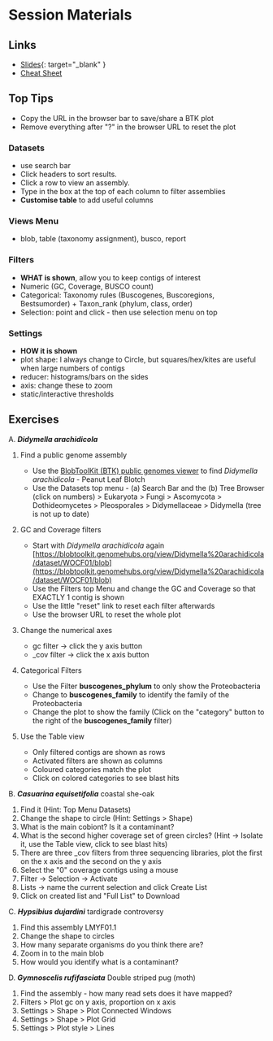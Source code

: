 # Session Materials

## Links

- [Slides](https://docs.google.com/presentation/d/1rIJTyVkKkw_VEW1osIK7-WAbevRG7gUZ9NzQXGK7wKA/edit?usp=sharing){: target="_blank" }
- [Cheat Sheet](BTK-cheatsheet-2023-05-12.pdf)

## Top Tips

- Copy the URL in the browser bar to save/share a BTK plot
- Remove everything after "?" in the browser URL to reset the plot

### Datasets
- use search bar
- Click headers to sort results.
- Click a row to view an assembly.
- Type in the box at the top of each column to filter assemblies
- **Customise table** to add useful columns

### Views Menu
- blob, table (taxonomy assignment), busco, report

### Filters
- **WHAT is shown**, allow you to keep contigs of interest
- Numeric (GC, Coverage, BUSCO count)
- Categorical: Taxonomy rules (Buscogenes, Buscoregions, Bestsumorder) + Taxon_rank (phylum, class, order)
- Selection: point and click - then use selection menu on top

### Settings
- **HOW it is shown**
- plot shape: I always change to Circle, but squares/hex/kites are useful when large numbers of contigs
- reducer: histograms/bars on the sides
- axis: change these to zoom
- static/interactive thresholds

## Exercises

A. **_Didymella arachidicola_**

1. Find a public genome assembly
    - Use the [BlobToolKit (BTK) public genomes viewer](https://blobtoolkit.genomehubs.org/view/) to find <em>Didymella arachidicola</em> - Peanut Leaf Blotch
    - Use the Datasets top menu - (a) Search Bar and the (b) Tree Browser (click on numbers) > Eukaryota > Fungi > Ascomycota > Dothideomycetes > Pleosporales > Didymellaceae > Didymella (tree is not up to date)

2. GC and Coverage filters
    - Start with <em>Didymella arachidicola</em> again [https://blobtoolkit.genomehubs.org/view/Didymella%20arachidicola/dataset/WOCF01/blob](https://blobtoolkit.genomehubs.org/view/Didymella%20arachidicola/dataset/WOCF01/blob)
    - Use the Filters top Menu and change the GC and Coverage so that EXACTLY 1 contig is shown
    - Use the little "reset" link to reset each filter afterwards
    - Use the browser URL to reset the whole plot

3. Change the numerical axes
    - gc filter -> click the y axis button
    - _cov filter -> click the x axis button

4. Categorical Filters
    - Use the Filter **buscogenes_phylum** to only show the Proteobacteria
    - Change to **buscogenes_family** to identify the family of the Proteobacteria
    - Change the plot to show the family (Click on the "category" button to the right of the **buscogenes_family** filter)

5. Use the Table view
    - Only filtered contigs are shown as rows
    - Activated filters are shown as columns
    - Coloured categories match the plot
    - Click on colored categories to see blast hits

B. **_Casuarina equisetifolia_** coastal she-oak

1. Find it (Hint: Top Menu Datasets)
2. Change the shape to circle (Hint: Settings > Shape)
3. What is the main cobiont? Is it a contaminant?
4. What is the second higher coverage set of green circles? (Hint -> Isolate it, use the Table view, click to see blast hits)
5. There are three _cov filters from three sequencing libraries, plot the first on the x axis and the second on the y axis
6. Select the "0" coverage contigs using a mouse
7. Filter -> Selection -> Activate
8. Lists -> name the current selection and click Create List
9. Click on created list and "Full List" to Download

C. **_Hypsibius dujardini_** tardigrade controversy

1. Find this assembly LMYF01.1
2. Change the shape to circles
3. How many separate organisms do you think there are?
4. Zoom in to the main blob
5. How would you identify what is a contaminant?

D. **_Gymnoscelis rufifasciata_** Double striped pug (moth)

1. Find the assembly - how many read sets does it have mapped?
2. Filters > Plot gc on y axis, proportion on x axis
3. Settings > Shape > Plot Connected Windows
4. Settings > Shape > Plot Grid
5. Settings > Plot style > Lines




